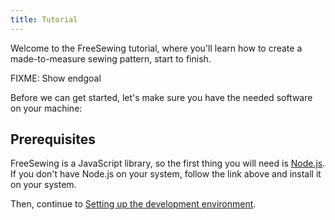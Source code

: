 ```yaml
---
title: Tutorial
---
```


Welcome to the FreeSewing tutorial, where you'll learn how to create a made-to-measure
sewing pattern, start to finish.

FIXME: Show endgoal

Before we can get started, let's make sure you have the needed software on your machine:

## Prerequisites

FreeSewing is a JavaScript library, so the first thing you will need
is [Node.js](https://nodejs.org/).
If you don't have Node.js on your system, follow the link above and 
install it on your system.

Then, continue to [Setting up the development environment](/tutorial/create-freesewing-pattern).
